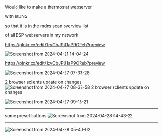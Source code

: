 Would like to make a thermostat webserver 

with mDNS

so that it is in the mdns scan overview list

of all ESP webservers in my network

https://plnkr.co/edit/1zvCbJPU1aP9OReb?preview

![Screenshot from 2024-04-21 14-04-24](https://github.com/ldijkman/async-esp-fs-webserver/assets/45427770/5537bb67-0299-42f5-a008-440bb1131b20)

https://plnkr.co/edit/1zvCbJPU1aP9OReb?preview


![Screenshot from 2024-04-27 07-33-28](https://github.com/ldijkman/async-esp-fs-webserver/assets/45427770/1d1179ac-5974-4d2a-9d8a-b196933e118e)


2 browser sclients update on changes
![Screenshot from 2024-04-27 08-38-58](https://github.com/ldijkman/async-esp-fs-webserver/assets/45427770/52bc198b-5c25-4efc-8f5b-3fa4bb2d29f9)
2 browser sclients update on changes



![Screenshot from 2024-04-27 09-15-21](https://github.com/ldijkman/async-esp-fs-webserver/assets/45427770/230b5bb4-5eba-48fd-9754-c1508e8be820)

---
some preset buttons
![Screenshot from 2024-04-28 04-43-22](https://github.com/ldijkman/async-esp-fs-webserver/assets/45427770/1a307f7c-d97e-431f-899e-8947bd53dca3)


---

![Screenshot from 2024-04-28 05-40-02](https://github.com/ldijkman/async-esp-fs-webserver/assets/45427770/b5ad5036-b75a-4d47-a8c7-caeccd94cae9)


